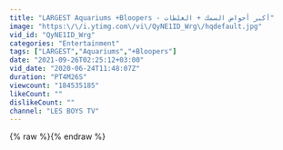 ```yaml
---
title: "LARGEST Aquariums +Bloopers - أكبر أحواض السمك + الغلطات"
image: "https:\/\/i.ytimg.com\/vi\/QyNE1ID_Wrg\/hqdefault.jpg"
vid_id: "QyNE1ID_Wrg"
categories: "Entertainment"
tags: ["LARGEST","Aquariums","+Bloopers"]
date: "2021-09-26T02:25:12+03:00"
vid_date: "2020-06-24T11:48:07Z"
duration: "PT4M26S"
viewcount: "184535185"
likeCount: ""
dislikeCount: ""
channel: "LES BOYS TV"
---
```

{% raw %}{% endraw %}
